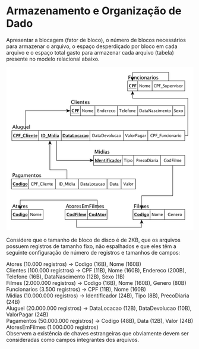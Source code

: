 # Armazenamento e Organização de Dado

Apresentar a blocagem (fator de bloco), o número de blocos necessários para armazenar o arquivo, o espaço desperdiçado por bloco em cada arquivo e o espaço total gasto para armazenar cada arquivo (tabela) presente no modelo relacional abaixo.

![alt text](image.png)

Considere que o tamanho de bloco de disco é de 2KB, que os arquivos possuem registros de tamanho fixo, não espalhados e que eles têm a seguinte configuração de número de registros e tamanhos de campos:

Atores (10.000 registros) → Codigo (16B), Nome (160B)</br>
Clientes (100.000 registros) → CPF (11B), Nome (160B), Endereco (200B), Telefone (16B), DataNascimento (12B), Sexo (1B)</br>
Filmes (2.000.000 registros) → Codigo (16B), Nome (160B), Genero (80B)</br>
Funcionarios (3.500 registros) → CPF (11B), Nome (160B)</br>
Midias (10.000.000 registros) → Identificador (24B), Tipo (8B), PrecoDiaria (24B)</br>
Aluguel (20.000.000 registros) → DataLocacao (12B), DataDevolucao (10B), ValorPagar (24B)</br>
Pagamentos (50.000.000 registros) → Codigo (48B), Data (12B), Valor (24B)</br>
AtoresEmFilmes (1.000.000 registros)</br>
Observem a existência de chaves estrangeiras que obviamente devem ser consideradas como campos integrantes dos arquivos.
